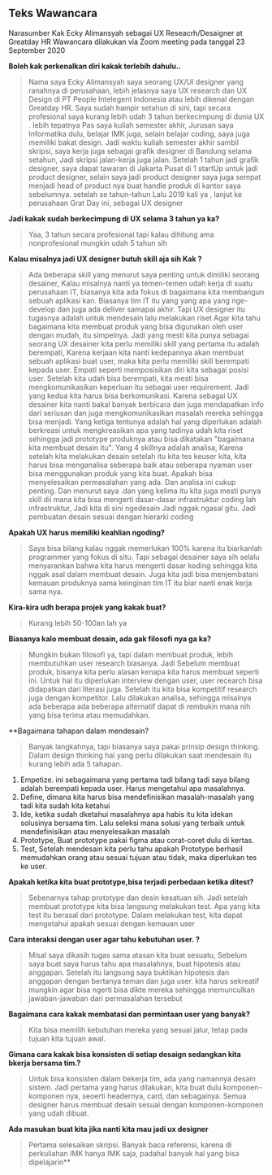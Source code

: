 ## Teks Wawancara
Narasumber Kak Ecky Alimansyah sebagai UX Reseacrh/Desaigner at Greatday HR
Wawancara dilakukan via Zoom meeting pada tanggal 23 September 2020

**Boleh kak perkenalkan diri kakak terlebih dahulu..**
> Nama saya Ecky Alimansyah saya seorang UX/UI designer yang ranahnya di perusahaan, lebih jelasnya saya UX research dan UX Design di PT People Intelegent Indonesia atau lebih dikenal dengan Greatday HR. Saya sudah hampir setahun di sini, tapi secara profesional saya kurang lebih udah 3 tahun berkecimpung di dunia UX . lebih tepatnya Pas saya kuliah semester akhir, Jurusan saya Informatika dulu, belajar IMK juga, selain belajar coding, saya juga memiliki bakat design. Jadi waktu kuliah semester akhir sambil skripsi, saya kerja juga sebagai grafik designer di Bandung selama setahun, Jadi skripsi jalan-kerja juga jalan. Setelah 1 tahun jadi grafik designer, saya dapat tawaran di Jakarta Pusat di 1 startUp untuk jadi product designer, selain saya jadi product designer saya juga sempat menjadi head of product nya buat handle produk di kantor saya sebelumnya. setelah se tahun-tahun Lalu 2019 kali ya , lanjut ke perusahaan Grat Day ini, sebagai UX designer

**Jadi kakak sudah berkecimpung di UX selama 3 tahun ya ka?**
>Yaa, 3 tahun secara profesional tapi kalau dihitung ama nonprofesional mungkin udah 5 tahun sih

**Kalau misalnya jadi UX designer butuh skill aja sih Kak ?**
> Ada beberapa skill yang menurut saya penting untuk dimiliki seorang desainer, Kalau misalnya nanti ya temen-temen udah kerja di suatu perusahaan IT, biasanya kita ada fokus di bagaimana kita membangun sebuah aplikasi kan. Biasanya tim IT itu yang yang apa yang nge-develop dan juga ada deliver samapai akhir. Tapi UX designer itu tugasnya adalah untuk mendesain lalu melakukan riset Agar kita tahu bagaimana kita membuat produk yang bisa digunakan oleh user dengan mudah, itu simpelnya. Jadi yang mesti kita punya sebagai seorang UX desainer kita perlu memiliki skill yang pertama itu adalah berempati, Karena kerjaan kita nanti kedepannya akan membuat sebuah aplikasi buat user, maka kita perlu memiliki skill berempati kepada user. Empati seperti memposisikan diri kita sebagai posisi user. Setelah kita udah bisa berempati, kita mesti bisa mengkomunikasikan keperluan itu sebagai user requirement. Jadi yang kedua kita harus bisa berkomunikasi. Karena sebagai UX desainer kita nanti bakal banyak berbicara dan juga mendapatkan info dari seriusan dan juga mengkomunikasikan masalah mereka sehingga bisa menjadi. Yang ketiga tentunya
adalah hal yang diperlukan adalah berkreasi untuk mengkreasikan apa yang tadinya udah kita riset sehingga jadi prototype produknya atau bisa dikatakan "bagaimana kita membuat desain itu". Yang 4 skillnya adalah analisa, Karena setelah kita melakukan desain setelah itu kita tes keuser kita, kita harus bisa menganalisa seberapa baik atau seberapa nyaman user bisa menggunakan produk yang kita buat. Apakah bisa menyelesaikan permasalahan yang ada. Dan analisa ini cukup penting. Dan menurut saya .dan yang kelima itu kita juga mesti punya skill dii mana kita bisa mengerti dasar-dasar infrastruktur coding lah infrastruktur, Jadi kita di sini ngedesain Jadi nggak ngasal gitu. Jadi pembuatan desain sesuai dengan hierarki coding

**Apakah UX harus memiliki keahlian ngoding?**
>Saya bisa bilang kalau nggak memerlukan 100% karena itu biarkanlah programmer yang fokus di situ. Tapi sebagai desainer saya sih selalu menyarankan bahwa kita harus mengerti dasar koding sehingga kita nggak asal dalam membuat desain. Juga kita jadi bisa menjembatani kemauan produknya sama keinginan tim IT itu biar nanti enak kerja sama nya.

**Kira-kira udh berapa projek yang kakak buat?**
>Kurang lebih 50-100an lah ya

**Biasanya kalo membuat desain, ada gak filosofi nya ga ka?**
>Mungkin bukan filosofi ya, tapi dalam membuat produk, lebih membutuhkan user research biasanya. Jadi Sebelum membuat produk, bisanya kita perlu alasan kenapa kita harus membuat seperti ini. Untuk hal itu diperlukan interview dengan user, user recearch bisa didapatkan dari literasi juga. Setelah itu kita bisa kompetitif research juga dengan kompetitor. Lalu dilakukan analisa, sehingga misalnya ada beberapa ada beberapa alternatif dapat di rembukin mana nih yang bisa terima atau memudahkan.

**Bagaimana tahapan dalam mendesain?
>Banyak langkahnya, tapi biasanya saya pakai prinsip design thinking. Dalam design thinking hal yang perlu dilakukan saat mendesain itu kurang lebih ada 5 tahapan.
1. Empetize. ini sebagaimana yang pertama tadi bilang tadi saya bilang adalah berempati kepada user. Harus mengetahui apa masalahnya.
2. Define, dimana kita harus bisa mendefinisikan masalah-masalah yang tadi kita sudah kita ketahui
3. Ide, ketika sudah dketahui masalahnya apa habis itu kita idekan solusinya bersama tim. Lalu seleksi mana solusi yang terbaik untuk mendefinisikan atau menyelesaikan masalah
4. Prototype, Buat prototype pakai figma atau corat-coret dulu di kertas.
5. Test, Setelah mendesain kita perlu tahu apakah Prototype berhasil memudahkan orang atau sesuai tujuan atau tidak, maka diperlukan tes ke user.

**Apakah ketika kita buat prototype,bisa terjadi perbedaan ketika ditest?**
>Sebenarnya tahap prototype dan desin kesatuan sih. Jadi setelah membuat prototype kita bisa langsung melakukan test. Apa yang kita test itu berasal dari prototype. Dalam melakukan test, kita dapat mengetahui apakah sesuai dengan kemauan user

**Cara interaksi dengan user agar tahu kebutuhan user. ?**
>Misal saya dikasih tugas sama atasan kita buat sesuatu, Sebelum saya buat saya harus tahu apa masalahnya, buat hipotesis atau anggapan. Setelah itu langsung saya buktikan hipotesis dan anggapan dengan bertanya teman dan juga user. kita harus sekreatif mungkin agar bisa ngerti bisa dikte mereka sehingga memunculkan jawaban-jawaban dari permasalahan tersebut

**Bagaimana cara kakak membatasi dan permintaan user yang banyak?**
>Kita bisa memilih kebutuhan mereka yang sesuai jalur, tetap pada tujuan kita tujuan awal.

**Gimana cara kakak bisa konsisten di setiap desaign sedangkan kita bkerja bersama tim.?**
>Untuk bisa konsisten dalam bekerja tim, ada yang namannya desain sistem. Jadi pertama yang harus dilakukan, kita buat dulu komponen-komponen nya, seoerti headernya, card, dan sebagainya. Semua designer harus membuat desain sesuai dengan komponen-komponen yang udah dibuat.

**Ada masukan buat kita jika nanti kita mau jadi ux designer**
>Pertama selesaikan skripsi. Banyak baca referensi, karena di perkuliahan IMK hanya IMK saja, padahal banyak hal yang bisa dipelajarin**
